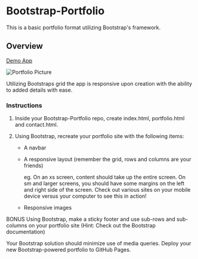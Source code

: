 # Bootstrap-Portfolio

This is a basic portfolio format utilizing Bootstrap's framework. 


## Overview

[Demo App](https://bltarkany.github.io/Bootstrap-Portfolio/)

![Portfolio Picture](https://media.giphy.com/media/eJjb50P1qArSff7tKh/giphy.gif)


Utilizing Bootstraps grid the app is responsive upon creation with the ability to added details with ease.


### Instructions


1. Inside your Bootstrap-Portfolio repo, create index.html, portfolio.html and contact.html.

2. Using Bootstrap, recreate your portfolio site with the following items:

      - A navbar

      - A responsive layout (remember the grid, rows and columns are your friends)

         eg. On an xs screen, content should take up the entire screen. On sm and larger screens, you should have some margins on the left and right side of the screen. Check out various sites on your mobile device versus your computer to see this in action!

      -  Responsive images


BONUS
   Using Bootstrap, make a sticky footer and use sub-rows and sub-columns on your portfolio site (Hint: Check out the Bootstrap documentation)


Your Bootstrap solution should minimize use of media queries.
Deploy your new Bootstrap-powered portfolio to GitHub Pages.